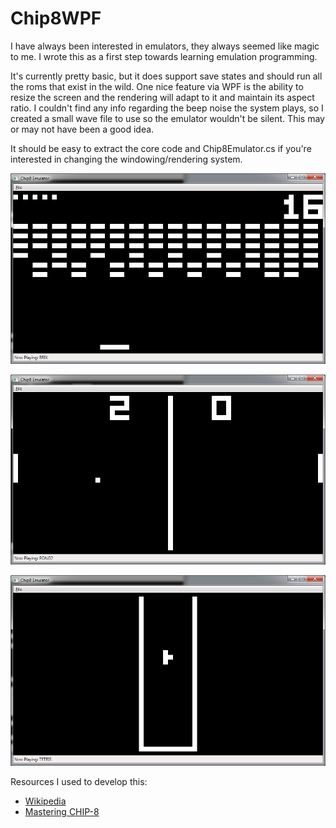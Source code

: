 Chip8WPF
========

I have always been interested in emulators, they always seemed like magic to me. I wrote this as a first step towards learning emulation programming.

It's currently pretty basic, but it does support save states and should run all the roms that exist in the wild. One nice feature via WPF is the ability to resize the screen and the rendering will adapt to it and maintain its aspect ratio. I couldn't find any info regarding the beep noise the system plays, so I created a small wave file to use so the emulator wouldn't be silent. This may or may not have been a good idea.

It should be easy to extract the core code and Chip8Emulator.cs if you're interested in changing the windowing/rendering system.

![Alt text](/screenshots/brix.png "BRIX")

![Alt text](/screenshots/pong.png "PONG2")

![Alt text](/screenshots/tetris.png "TETRIS")

Resources I used to develop this:
* [Wikipedia](http://en.wikipedia.org/wiki/Chip8)
* [Mastering CHIP-8](http://mattmik.com/chip8.html)
